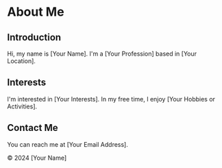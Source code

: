 # About Me

## Introduction
Hi, my name is [Your Name]. I'm a [Your Profession] based in [Your Location].

## Interests
I'm interested in [Your Interests]. In my free time, I enjoy [Your Hobbies or Activities].

## Contact Me
You can reach me at [Your Email Address].

© 2024 [Your Name]
